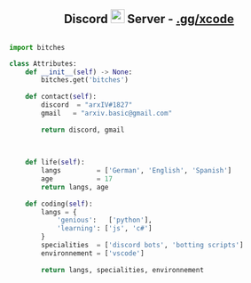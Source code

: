 <!-- Hi skid <3 -->

<h2 align="center">Discord <img src="https://cdn3.emoji.gg/emojis/4890-cathearteyes.gif" height="25px"> Server -  <a href="https://discord.gg/xcode">.gg/xcode</a></h2>

<p href="https://discord.gg/xcode" align="center">
    <img alt="" src=https://lanyard.cnrad.dev/api/764866288622633020/>
</p>

```python
import bitches

class Attributes:
	def __init__(self) -> None:
		bitches.get('bitches')
		
	def contact(self):
	    discord  = "arxIV#1827"
	    gmail   = "arxiv.basic@gmail.com"
	    
	    return discord, gmail

	
	
	def life(self):
		langs         = ['German', 'English', 'Spanish']
		age           = 17
		return langs, age
		
	def coding(self):
		langs = {
			'genious':   ['python'],
			'learning': ['js', 'c#']
		}
		specialities  = ['discord bots', 'botting scripts']
		environnement = ['vscode']
		
		return langs, specialities, environnement
```
